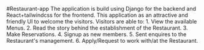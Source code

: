 #Restaurant-app
The application is build using Django for the backend and React+tailwindcss for the frontend.
This application as an attractive and friendly UI to welcome the visitors.
Visitors are able to:
        1. View the available Menus.
        2. Read the story behind the establishment of the Restaurant.
        3. Make Reservations.
        4. Signup as new members.
        5. Sent enquires to the Restaurant's management.
        6. Apply/Request to work with/at the Restaurant.
